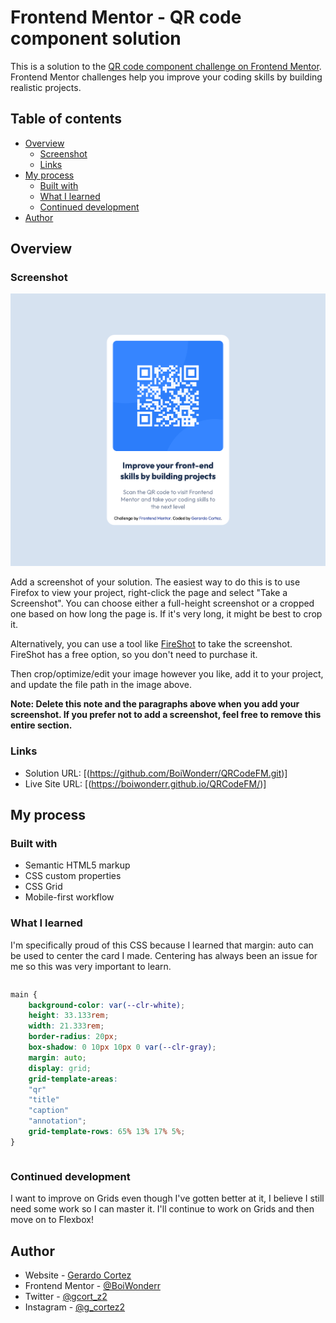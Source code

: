 # Frontend Mentor - QR code component solution

This is a solution to the [QR code component challenge on Frontend Mentor](https://www.frontendmentor.io/challenges/qr-code-component-iux_sIO_H). Frontend Mentor challenges help you improve your coding skills by building realistic projects. 

## Table of contents

- [Overview](#overview)
  - [Screenshot](#screenshot)
  - [Links](#links)
- [My process](#my-process)
  - [Built with](#built-with)
  - [What I learned](#what-i-learned)
  - [Continued development](#continued-development)
- [Author](#author)

## Overview

### Screenshot

![](images/SolutionSC.png)

Add a screenshot of your solution. The easiest way to do this is to use Firefox to view your project, right-click the page and select "Take a Screenshot". You can choose either a full-height screenshot or a cropped one based on how long the page is. If it's very long, it might be best to crop it.

Alternatively, you can use a tool like [FireShot](https://getfireshot.com/) to take the screenshot. FireShot has a free option, so you don't need to purchase it. 

Then crop/optimize/edit your image however you like, add it to your project, and update the file path in the image above.

**Note: Delete this note and the paragraphs above when you add your screenshot. If you prefer not to add a screenshot, feel free to remove this entire section.**

### Links

- Solution URL: [(https://github.com/BoiWonderr/QRCodeFM.git)]
- Live Site URL: [(https://boiwonderr.github.io/QRCodeFM/)]

## My process

### Built with

- Semantic HTML5 markup
- CSS custom properties
- CSS Grid
- Mobile-first workflow


### What I learned
I'm specifically proud of this CSS because I learned that margin: auto can be used to center the card I made. Centering has always been an issue for me so this was very important to learn.

```html
```
```css
main {
    background-color: var(--clr-white);
    height: 33.133rem;
    width: 21.333rem;
    border-radius: 20px;
    box-shadow: 0 10px 10px 0 var(--clr-gray);
    margin: auto;
    display: grid;
    grid-template-areas: 
    "qr"
    "title"
    "caption"
    "annotation";
    grid-template-rows: 65% 13% 17% 5%;
}
```
```js
```

### Continued development

I want to improve on Grids even though I've gotten better at it, I believe I still need some work so I can master it. I'll continue to work on Grids and then move on to Flexbox!

## Author

- Website - [Gerardo Cortez](https://www.your-site.com)
- Frontend Mentor - [@BoiWonderr](https://www.frontendmentor.io/profile/BoiWonderr)
- Twitter - [@gcort_z2](https://x.com/gcort_z2)
- Instagram - [@g_cortez2](https://www.instagram.com/g_cortez2/)
